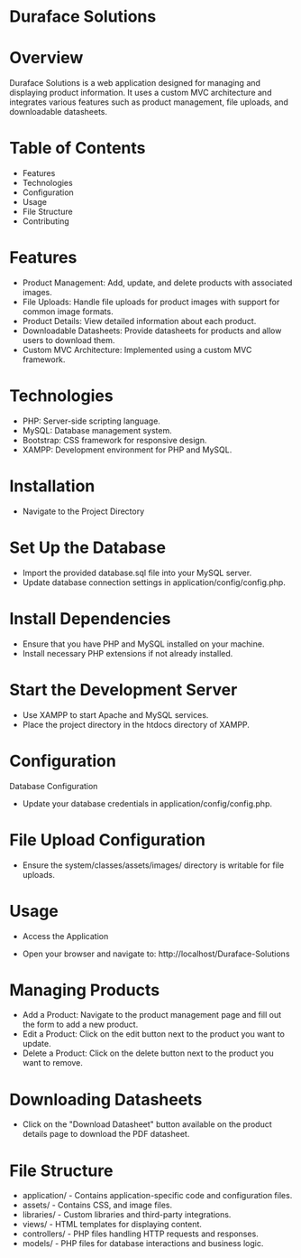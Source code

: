 
# Duraface Solutions

# Overview
Duraface Solutions is a web application designed for managing and displaying product information. It uses a custom MVC architecture and integrates various features such as product management, file uploads, and downloadable datasheets.

# Table of Contents

* Features
* Technologies
* Configuration
* Usage
* File Structure
* Contributing


# Features
* Product Management: Add, update, and delete products with associated images.
* File Uploads: Handle file uploads for product images with support for common image formats.
* Product Details: View detailed information about each product.
* Downloadable Datasheets: Provide datasheets for products and allow users to download them.
* Custom MVC Architecture: Implemented using a custom MVC framework.

# Technologies
* PHP: Server-side scripting language.
* MySQL: Database management system.
* Bootstrap: CSS framework for responsive design.
* XAMPP: Development environment for PHP and MySQL.

# Installation

* Navigate to the Project Directory

# Set Up the Database 
* Import the provided database.sql file into your MySQL server.
* Update database connection settings in application/config/config.php.

# Install Dependencies

* Ensure that you have PHP and MySQL installed on your machine.
* Install necessary PHP extensions if not already installed.
# Start the Development Server

* Use XAMPP to start Apache and MySQL services.
* Place the project directory in the htdocs directory of XAMPP.
# Configuration
Database Configuration
* Update your database credentials in application/config/config.php.

<?php
// Define database connection constants
define('HOST', 'localhost');          // Database host
define('USER', 'root');               // Database username
define('DATABASE', 'duraface-solutions');     // Database name
define('PASSWORD', '');               // Database password

// Define base URL constant
define('BASEURL', 'http://localhost/Duraface-Solutions'); // Base URL of the application
?>

# File Upload Configuration

* Ensure the system/classes/assets/images/ directory is writable for file uploads.

# Usage
* Access the Application 
- Open your browser and navigate to: http://localhost/Duraface-Solutions

# Managing Products

* Add a Product: Navigate to the product management page and fill out the form to add a new product.
* Edit a Product: Click on the edit button next to the product you want to update.
* Delete a Product: Click on the delete button next to the product you want to remove.

# Downloading Datasheets

* Click on the "Download Datasheet" button available on the product details page to download the PDF datasheet.

# File Structure
* application/ - Contains application-specific code and configuration files.
* assets/ - Contains CSS, and image files.
* libraries/ - Custom libraries and third-party integrations.
* views/ - HTML templates for displaying content.
* controllers/ - PHP files handling HTTP requests and responses.
* models/ - PHP files for database interactions and business logic.
